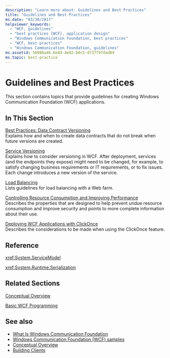```yaml
---
description: "Learn more about: Guidelines and Best Practices"
title: "Guidelines and Best Practices"
ms.date: "03/30/2017"
helpviewer_keywords: 
  - "WCF, guidelines"
  - "best practices [WCF], application design"
  - "Windows Communication Foundation, best practices"
  - "WCF, best practices"
  - "Windows Communication Foundation, guidelines"
ms.assetid: 5098ba46-6e8d-4e02-b0c5-d737f9fdad84
ms.topic: best-practice
---
```

# Guidelines and Best Practices

This section contains topics that provide guidelines for creating Windows Communication Foundation (WCF) applications.  
  
## In This Section  

 [Best Practices: Data Contract Versioning](best-practices-data-contract-versioning.md)  
 Explains how and when to create data contracts that do not break when future versions are created.  
  
 [Service Versioning](service-versioning.md)  
 Explains how to consider versioning in WCF. After deployment, services (and the endpoints they expose) might need to be changed, for example, to satisfy changing business requirements or IT requirements, or to fix issues. Each change introduces a new version of the service.  
  
 [Load Balancing](load-balancing.md)  
 Lists guidelines for load balancing with a Web farm.  
  
 [Controlling Resource Consumption and Improving Performance](controlling-resource-consumption-and-improving-performance.md)  
 Describes the properties that are designed to help prevent undue resource consumption and improve security and points to more complete information about their use.  
  
 [Deploying WCF Applications with ClickOnce](deploying-wcf-applications-with-clickonce.md)  
 Describes the considerations to be made when using the ClickOnce feature.  
  
## Reference  

 <xref:System.ServiceModel>  
  
 <xref:System.Runtime.Serialization>  
  
## Related Sections  

 [Conceptual Overview](conceptual-overview.md)  
  
 [Basic WCF Programming](basic-wcf-programming.md)  
  
## See also

- [What Is Windows Communication Foundation](whats-wcf.md)
- [Windows Communication Foundation (WCF) samples](./samples/index.md)
- [Conceptual Overview](conceptual-overview.md)
- [Building Clients](building-clients.md)
